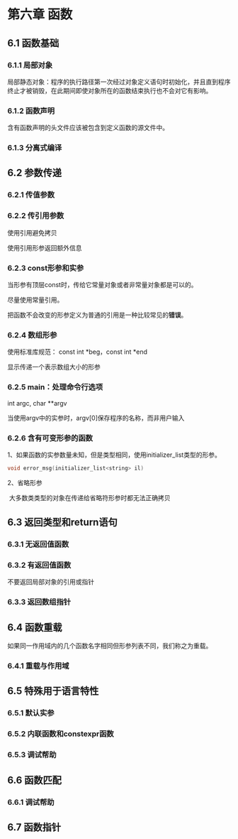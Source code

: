 # 第六章 函数

## 6.1 函数基础

### 6.1.1 局部对象

局部静态对象：程序的执行路径第一次经过对象定义语句时初始化，并且直到程序终止才被销毁，在此期间即使对象所在的函数结束执行也不会对它有影响。

### 6.1.2 函数声明

含有函数声明的头文件应该被包含到定义函数的源文件中。

### 6.1.3 分离式编译

## 6.2 参数传递

### 6.2.1 传值参数

### 6.2.2 传引用参数

使用引用避免拷贝

使用引用形参返回额外信息 

### 6.2.3 const形参和实参

当形参有顶层const时，传给它常量对象或者非常量对象都是可以的。

尽量使用常量引用。

把函数不会改变的形参定义为普通的引用是一种比较常见的**错误**。

### 6.2.4 数组形参

使用标准库规范：  const int *beg，const int *end

显示传递一个表示数组大小的形参

### 6.2.5 main：处理命令行选项

int argc, char **argv

当使用argv中的实参时，argv[0]保存程序的名称，而非用户输入

### 6.2.6 含有可变形参的函数

1、如果函数的实参数量未知，但是类型相同，使用initializer_list类型的形参。

```cpp
void error_msg(initializer_list<string> il)
```

2、省略形参

​       大多数类类型的对象在传递给省略符形参时都无法正确拷贝

## 6.3 返回类型和return语句

### 6.3.1 无返回值函数

### 6.3.2 有返回值函数

不要返回局部对象的引用或指针

### 6.3.3 返回数组指针

## 6.4 函数重载

如果同一作用域内的几个函数名字相同但形参列表不同，我们称之为重载。

### 6.4.1 重载与作用域

## 6.5 特殊用于语言特性

### 6.5.1 默认实参

### 6.5.2 内联函数和constexpr函数

### 6.5.3 调试帮助

## 6.6 函数匹配

### 6.6.1 调试帮助

## 6.7 函数指针



